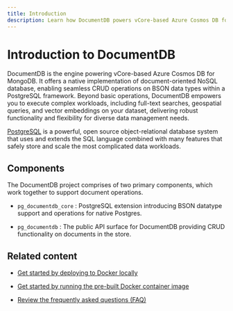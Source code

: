 ```yaml
---
title: Introduction
description: Learn how DocumentDB powers vCore-based Azure Cosmos DB for MongoDB, enabling advanced NoSQL document operations, full-text search, and geospatial queries.
---
```


# Introduction to DocumentDB

DocumentDB is the engine powering vCore-based Azure Cosmos DB for MongoDB. It offers a native implementation of document-oriented NoSQL database, enabling seamless CRUD operations on BSON data types within a PostgreSQL framework. Beyond basic operations, DocumentDB empowers you to execute complex workloads, including full-text searches, geospatial queries, and vector embeddings on your dataset, delivering robust functionality and flexibility for diverse data management needs.

[PostgreSQL](https://www.postgresql.org/about/) is a powerful, open source object-relational database system that uses and extends the SQL language combined with many features that safely store and scale the most complicated data workloads.

## Components

The DocumentDB project comprises of two primary components, which work together to support document operations.

- `pg_documentdb_core` : PostgreSQL extension introducing BSON datatype support and operations for native Postgres.

- `pg_documentdb` : The public API surface for DocumentDB providing CRUD functionality on documents in the store.

## Related content

- [Get started by deploying to Docker locally](quickstart-docker-local.md)

- [Get started by running the pre-built Docker container image](quickstart-docker-prebuilt.md)

- [Review the frequently asked questions (FAQ)](faq.md)
